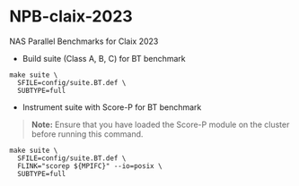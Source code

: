 # NPB-claix-2023
NAS Parallel Benchmarks for Claix 2023

- Build suite (Class A, B, C) for BT benchmark
```
make suite \
  SFILE=config/suite.BT.def \
  SUBTYPE=full
```

- Instrument suite with Score-P for BT benchmark

> **Note:** Ensure that you have loaded the Score-P module on the cluster before running this command.

```
make suite \
  SFILE=config/suite.BT.def \
  FLINK="scorep ${MPIFC}" --io=posix \
  SUBTYPE=full
```


